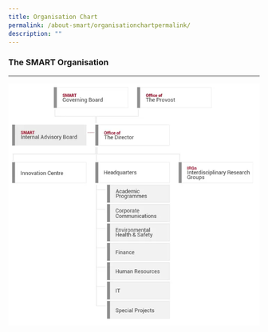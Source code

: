 ```yaml
---
title: Organisation Chart
permalink: /about-smart/organisationchartpermalink/
description: ""
---
```

### The SMART Organisation
----------------------

![](/images/Orgn%20Chart/OrgnChart.png)